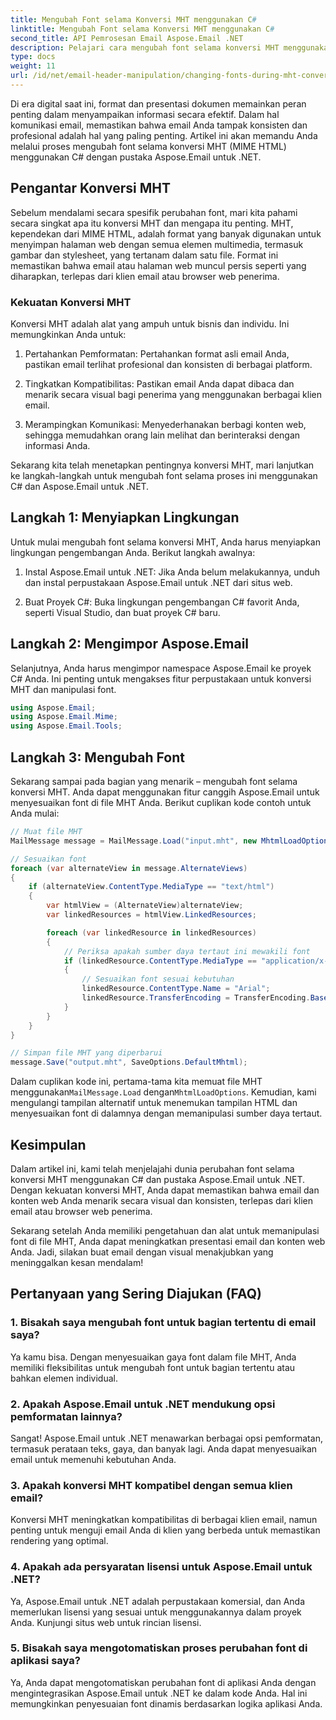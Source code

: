 ```yaml
---
title: Mengubah Font selama Konversi MHT menggunakan C#
linktitle: Mengubah Font selama Konversi MHT menggunakan C#
second_title: API Pemrosesan Email Aspose.Email .NET
description: Pelajari cara mengubah font selama konversi MHT menggunakan Aspose.Email untuk .NET. Panduan langkah demi langkah dengan kode sumber. Sempurna untuk pengarsipan email dan manajemen dokumen.
type: docs
weight: 11
url: /id/net/email-header-manipulation/changing-fonts-during-mht-conversion-using-csharp/
---
```


Di era digital saat ini, format dan presentasi dokumen memainkan peran penting dalam menyampaikan informasi secara efektif. Dalam hal komunikasi email, memastikan bahwa email Anda tampak konsisten dan profesional adalah hal yang paling penting. Artikel ini akan memandu Anda melalui proses mengubah font selama konversi MHT (MIME HTML) menggunakan C# dengan pustaka Aspose.Email untuk .NET.

## Pengantar Konversi MHT

Sebelum mendalami secara spesifik perubahan font, mari kita pahami secara singkat apa itu konversi MHT dan mengapa itu penting. MHT, kependekan dari MIME HTML, adalah format yang banyak digunakan untuk menyimpan halaman web dengan semua elemen multimedia, termasuk gambar dan stylesheet, yang tertanam dalam satu file. Format ini memastikan bahwa email atau halaman web muncul persis seperti yang diharapkan, terlepas dari klien email atau browser web penerima.

### Kekuatan Konversi MHT

Konversi MHT adalah alat yang ampuh untuk bisnis dan individu. Ini memungkinkan Anda untuk:

1. Pertahankan Pemformatan: Pertahankan format asli email Anda, pastikan email terlihat profesional dan konsisten di berbagai platform.

2. Tingkatkan Kompatibilitas: Pastikan email Anda dapat dibaca dan menarik secara visual bagi penerima yang menggunakan berbagai klien email.

3. Merampingkan Komunikasi: Menyederhanakan berbagi konten web, sehingga memudahkan orang lain melihat dan berinteraksi dengan informasi Anda.

Sekarang kita telah menetapkan pentingnya konversi MHT, mari lanjutkan ke langkah-langkah untuk mengubah font selama proses ini menggunakan C# dan Aspose.Email untuk .NET.

## Langkah 1: Menyiapkan Lingkungan

Untuk mulai mengubah font selama konversi MHT, Anda harus menyiapkan lingkungan pengembangan Anda. Berikut langkah awalnya:

1. Instal Aspose.Email untuk .NET: Jika Anda belum melakukannya, unduh dan instal perpustakaan Aspose.Email untuk .NET dari situs web.

2. Buat Proyek C#: Buka lingkungan pengembangan C# favorit Anda, seperti Visual Studio, dan buat proyek C# baru.

## Langkah 2: Mengimpor Aspose.Email

Selanjutnya, Anda harus mengimpor namespace Aspose.Email ke proyek C# Anda. Ini penting untuk mengakses fitur perpustakaan untuk konversi MHT dan manipulasi font.

```csharp
using Aspose.Email;
using Aspose.Email.Mime;
using Aspose.Email.Tools;
```

## Langkah 3: Mengubah Font

Sekarang sampai pada bagian yang menarik – mengubah font selama konversi MHT. Anda dapat menggunakan fitur canggih Aspose.Email untuk menyesuaikan font di file MHT Anda. Berikut cuplikan kode contoh untuk Anda mulai:

```csharp
// Muat file MHT
MailMessage message = MailMessage.Load("input.mht", new MhtmlLoadOptions());

// Sesuaikan font
foreach (var alternateView in message.AlternateViews)
{
    if (alternateView.ContentType.MediaType == "text/html")
    {
        var htmlView = (AlternateView)alternateView;
        var linkedResources = htmlView.LinkedResources;

        foreach (var linkedResource in linkedResources)
        {
            // Periksa apakah sumber daya tertaut ini mewakili font
            if (linkedResource.ContentType.MediaType == "application/x-font-ttf")
            {
                // Sesuaikan font sesuai kebutuhan
                linkedResource.ContentType.Name = "Arial";
                linkedResource.TransferEncoding = TransferEncoding.Base64;
            }
        }
    }
}

// Simpan file MHT yang diperbarui
message.Save("output.mht", SaveOptions.DefaultMhtml);
```

 Dalam cuplikan kode ini, pertama-tama kita memuat file MHT menggunakan`MailMessage.Load` dengan`MhtmlLoadOptions`. Kemudian, kami mengulangi tampilan alternatif untuk menemukan tampilan HTML dan menyesuaikan font di dalamnya dengan memanipulasi sumber daya tertaut.

## Kesimpulan

Dalam artikel ini, kami telah menjelajahi dunia perubahan font selama konversi MHT menggunakan C# dan pustaka Aspose.Email untuk .NET. Dengan kekuatan konversi MHT, Anda dapat memastikan bahwa email dan konten web Anda menarik secara visual dan konsisten, terlepas dari klien email atau browser web penerima.

Sekarang setelah Anda memiliki pengetahuan dan alat untuk memanipulasi font di file MHT, Anda dapat meningkatkan presentasi email dan konten web Anda. Jadi, silakan buat email dengan visual menakjubkan yang meninggalkan kesan mendalam!

## Pertanyaan yang Sering Diajukan (FAQ)

### 1. Bisakah saya mengubah font untuk bagian tertentu di email saya?

   Ya kamu bisa. Dengan menyesuaikan gaya font dalam file MHT, Anda memiliki fleksibilitas untuk mengubah font untuk bagian tertentu atau bahkan elemen individual.

### 2. Apakah Aspose.Email untuk .NET mendukung opsi pemformatan lainnya?

   Sangat! Aspose.Email untuk .NET menawarkan berbagai opsi pemformatan, termasuk perataan teks, gaya, dan banyak lagi. Anda dapat menyesuaikan email untuk memenuhi kebutuhan Anda.

### 3. Apakah konversi MHT kompatibel dengan semua klien email?

   Konversi MHT meningkatkan kompatibilitas di berbagai klien email, namun penting untuk menguji email Anda di klien yang berbeda untuk memastikan rendering yang optimal.

### 4. Apakah ada persyaratan lisensi untuk Aspose.Email untuk .NET?

   Ya, Aspose.Email untuk .NET adalah perpustakaan komersial, dan Anda memerlukan lisensi yang sesuai untuk menggunakannya dalam proyek Anda. Kunjungi situs web untuk rincian lisensi.

### 5. Bisakah saya mengotomatiskan proses perubahan font di aplikasi saya?

   Ya, Anda dapat mengotomatiskan perubahan font di aplikasi Anda dengan mengintegrasikan Aspose.Email untuk .NET ke dalam kode Anda. Hal ini memungkinkan penyesuaian font dinamis berdasarkan logika aplikasi Anda.